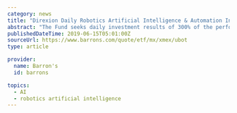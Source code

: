 ```yaml
---
category: news
title: "Direxion Daily Robotics Artificial Intelligence & Automation Index Bull 3X Shares"
abstract: "The Fund seeks daily investment results of 300% of the performance of the Indxx Global Robotics and Artificial Intelligence Thematic Index. Under normal circumstances, it invests at least 80% of its net assets in financial instruments that provide daily ..."
publishedDateTime: 2019-06-15T05:01:00Z
sourceUrl: https://www.barrons.com/quote/etf/mx/xmex/ubot
type: article

provider:
  name: Barron's
  id: barrons

topics:
  - AI
  - robotics artificial intelligence
---
```

